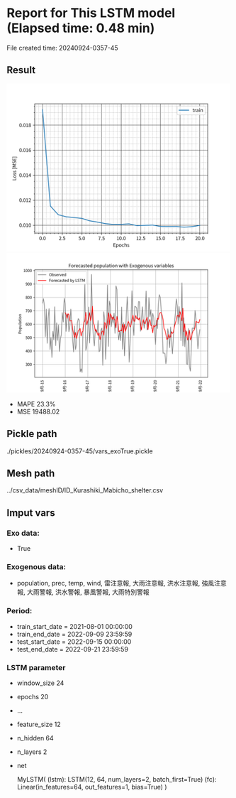 
# Report for This LSTM model (Elapsed time: 0.48 min)

File created time: 20240924-0357-45

## Result 
<img src="result_20240924-0357-45_loss.png" width='600'/>
<img src="result_20240924-0357-45_forecast.png" width='600'/>

- MAPE	23.3%
- MSE 	19488.02

## Pickle path
./pickles/20240924-0357-45/vars_exoTrue.pickle

## Mesh path
../csv_data/meshID/ID_Kurashiki_Mabicho_shelter.csv

## Imput vars

### Exo data:
- True

### Exogenous data:
- population, prec, temp, wind, 雷注意報, 大雨注意報, 洪水注意報, 強風注意報, 大雨警報, 洪水警報, 暴風警報, 大雨特別警報
 
### Period:
- train_start_date    = 2021-08-01 00:00:00
- train_end_date      = 2022-09-09 23:59:59
- test_start_date     = 2022-09-15 00:00:00  
- test_end_date       = 2022-09-21 23:59:59

### LSTM parameter
- window_size	24
- epochs	20
- ...
- feature_size	12
- n_hidden	64
- n_layers	2
- net

     MyLSTM(
  (lstm): LSTM(12, 64, num_layers=2, batch_first=True)
  (fc): Linear(in_features=64, out_features=1, bias=True)
)


